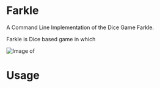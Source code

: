 # Farkle

A Command Line Implementation of the Dice Game Farkle.

Farkle is Dice based game in which 

![Image of](https://i.pinimg.com/originals/d5/a7/8d/d5a78da37f408a2d6a8513a30d1a5ac2.png)

# Usage

